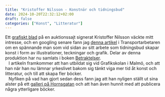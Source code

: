 ```yaml
---
title: "Kristoffer Nilsson - Konstnär och tidningsbud"
date: 2024-10-20T22:32:12+02:00
draft: false
categories: ["Konst", "Litteratur"]
---
```


Ett [grafiskt blad](https://archive.fo/RcO6s) på en auktionssajt signerat Kristoffer Nilsson väckte mitt intresse, och en googling senare fann jag [denna artikel](https://archive.fo/N3p88) i Transportarbetaren om en spännande man som vid sidan av sitt arbete som tidningsbud skapar konst i form av illustrationer, teckningar och grafik. Delar av denna produktion har nu samlats i boken [Betraktelser](https://archive.fo/3O71s).  <br> &ensp; I artikeln framkommer att han utbildat sig vid Grafikskolan i Malmö, och att han när han nu lämnar yrkeslivet bakom sig tänkt viga mer tid åt konst och litteratur, och till att skapa fler böcker. <br> &ensp; Nyfiken på vad han gjort sedan dess fann jag att han nyligen ställt ut sina alster på ett [galleri på Hornsgatan](https://archive.fo/Ah7aA) och att han även hunnit med att publicera några ytterligare böcker. 



